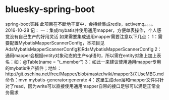 # bluesky-spring-boot
spring-boot实践
此项目在不断地丰富中，会持续集成redis，activemq。。。。
2016-10-28 记：
一：集成mybatis并使用通用mapper，方便单表操作，个人感觉没有自己生产的好用灵活
如果需要集成通用mapper需要注意以下几点：
1：需要配置MybatisMapperScannerConfig，本项目见AdsMybatisMapperScannerConfig和RdsMybatisMapperScannerConfig
2：通用mapper会根据entity对象动态的生产sql语句，所以需在entity对象上加上表名：如：@Table(name = "t_member")
3：如此一来建议使用通用mapper专用的mybatis生产插件；地址：http://git.oschina.net/free/Mapper/blob/master/wiki/mapper3/7.UseMBG.md
   命令：mvn mybatis-generator:generate
4：这里生成dao层和mapper文件只针对了read，因为write可以直接使用通用mapper自带的接口足够可以满足正常业务需求
